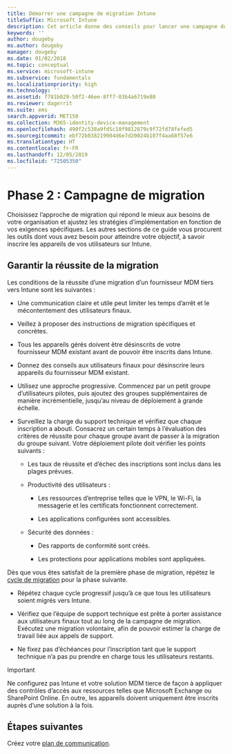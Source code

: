 ```yaml
---
title: Démarrer une campagne de migration Intune
titleSuffix: Microsoft Intune
description: Cet article donne des conseils pour lancer une campagne de migration Microsoft Intune.
keywords: ''
author: dougeby
ms.author: dougeby
manager: dougeby
ms.date: 01/02/2018
ms.topic: conceptual
ms.service: microsoft-intune
ms.subservice: fundamentals
ms.localizationpriority: high
ms.technology: ''
ms.assetid: f781b029-50f2-46ee-8ff7-03b4a6719e80
ms.reviewer: dagerrit
ms.suite: ems
search.appverid: MET150
ms.collection: M365-identity-device-management
ms.openlocfilehash: 490f2c538a9fd5c10f9812679c9f72fd78fefed5
ms.sourcegitcommit: ebf72b038219904d6e7d20024b107f4aa68f57e6
ms.translationtype: HT
ms.contentlocale: fr-FR
ms.lasthandoff: 12/05/2019
ms.locfileid: "72505350"
---
```

# <a name="phase-2-migration-campaign"></a>Phase 2 : Campagne de migration

Choisissez l’approche de migration qui répond le mieux aux besoins de votre organisation et ajustez les stratégies d’implémentation en fonction de vos exigences spécifiques. Les autres sections de ce guide vous procurent les outils dont vous avez besoin pour atteindre votre objectif, à savoir inscrire les appareils de vos utilisateurs sur Intune.

## <a name="keys-to-a-successful-migration"></a>Garantir la réussite de la migration

Les conditions de la réussite d’une migration d’un fournisseur MDM tiers vers Intune sont les suivantes :

- Une communication claire et utile peut limiter les temps d’arrêt et le mécontentement des utilisateurs finaux.

- Veillez à proposer des instructions de migration spécifiques et concrètes.

- Tous les appareils gérés doivent être désinscrits de votre fournisseur MDM existant avant de pouvoir être inscrits dans Intune.

- Donnez des conseils aux utilisateurs finaux pour désinscrire leurs appareils du fournisseur MDM existant.

- Utilisez une approche progressive. Commencez par un petit groupe d’utilisateurs pilotes, puis ajoutez des groupes supplémentaires de manière incrémentielle, jusqu’au niveau de déploiement à grande échelle.

- Surveillez la charge du support technique et vérifiez que chaque inscription a abouti. Consacrez un certain temps à l’évaluation des critères de réussite pour chaque groupe avant de passer à la migration du groupe suivant. Votre déploiement pilote doit vérifier les points suivants :

  - Les taux de réussite et d’échec des inscriptions sont inclus dans les plages prévues.

  - Productivité des utilisateurs :

    - Les ressources d’entreprise telles que le VPN, le Wi-Fi, la messagerie et les certificats fonctionnent correctement.

    - Les applications configurées sont accessibles.

  - Sécurité des données :

    - Des rapports de conformité sont créés.

    - Les protections pour applications mobiles sont appliquées.

Dès que vous êtes satisfait de la première phase de migration, répétez le [cycle de migration](migration-guide-cycle.md) pour la phase suivante.

- Répétez chaque cycle progressif jusqu’à ce que tous les utilisateurs soient migrés vers Intune.

- Vérifiez que l’équipe de support technique est prête à porter assistance aux utilisateurs finaux tout au long de la campagne de migration. Exécutez une migration volontaire, afin de pouvoir estimer la charge de travail liée aux appels de support.

- Ne fixez pas d’échéances pour l’inscription tant que le support technique n’a pas pu prendre en charge tous les utilisateurs restants.

> [!IMPORTANT]
> Ne configurez pas Intune et votre solution MDM tierce de façon à appliquer des contrôles d’accès aux ressources telles que Microsoft Exchange ou SharePoint Online. En outre, les appareils doivent uniquement être inscrits auprès d’une solution à la fois.

## <a name="next-steps"></a>Étapes suivantes

Créez votre [plan de communication](migration-guide-communication-plan.md).
